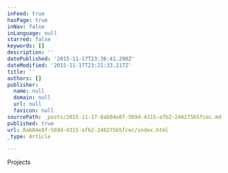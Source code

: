 ```yaml
---
inFeed: true
hasPage: true
inNav: false
inLanguage: null
starred: false
keywords: []
description: ''
datePublished: '2015-11-17T23:36:41.290Z'
dateModified: '2015-11-17T23:21:33.217Z'
title: ''
authors: []
publisher:
  name: null
  domain: null
  url: null
  favicon: null
sourcePath: _posts/2015-11-17-8ab04e8f-569d-4315-afb2-246275b5fcec.md
published: true
url: 8ab04e8f-569d-4315-afb2-246275b5fcec/index.html
_type: Article

---
```

Projects